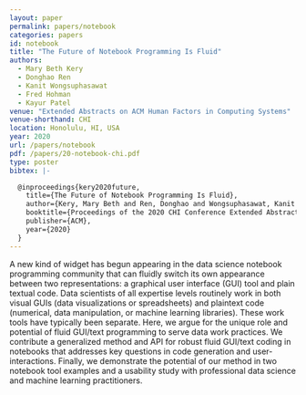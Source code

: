 ```yaml
---
layout: paper
permalink: papers/notebook
categories: papers
id: notebook
title: "The Future of Notebook Programming Is Fluid"
authors: 
  - Mary Beth Kery
  - Donghao Ren
  - Kanit Wongsuphasawat
  - Fred Hohman
  - Kayur Patel
venue: "Extended Abstracts on ACM Human Factors in Computing Systems"
venue-shorthand: CHI
location: Honolulu, HI, USA
year: 2020
url: /papers/notebook
pdf: /papers/20-notebook-chi.pdf
type: poster
bibtex: |-

  @inproceedings{kery2020future,
    title={The Future of Notebook Programming Is Fluid},
    author={Kery, Mary Beth and Ren, Donghao and Wongsuphasawat, Kanit and Hohman, Fred and Patel, Kayur},
    booktitle={Proceedings of the 2020 CHI Conference Extended Abstracts on Human Factors in Computing Systems},
    publisher={ACM},
    year={2020}
  }
---
```


A new kind of widget has begun appearing in the data science notebook programming community that can fluidly switch its own appearance between two representations: a graphical user interface (GUI) tool and plain textual code.
Data scientists of all expertise levels routinely work in both visual GUIs (data visualizations or spreadsheets) and plaintext code (numerical, data manipulation, or machine learning libraries).
These work tools have typically been separate.
Here, we argue for the unique role and potential of fluid GUI/text programming to serve data work practices.
We contribute a generalized method and API for robust fluid GUI/text coding in notebooks that addresses key questions in code generation and user-interactions.
Finally, we demonstrate the potential of our method in two notebook tool examples and a usability study with professional data science and machine learning practitioners.